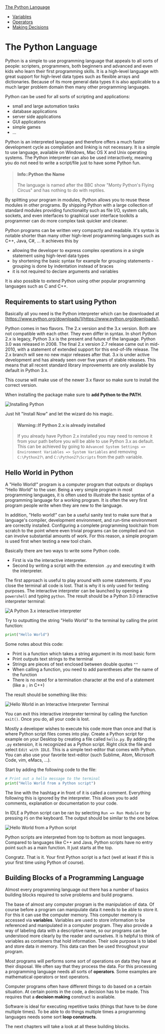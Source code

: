 [The Python Language](../python_language/readme.md)
* [Variables](../python_language/variables.md)
* [Operators](../python_language/operators.md)
* [Making Decisions](../python_language/making_decisions.md)

# The Python Language

Python is a simple to use programming language that appeals to all sorts of people: scripters, programmers, both beginners and advanced and even kids who learn their first programming skills. It is a high-level language with great support for high-level data types such as flexible arrays and dictionaries. Because of its more general data types it is also applicable to a much larger problem domain then many other programming languages.

Python can be used for all sorts of scripting and applications:
* small and large automation tasks
* database applications
* server side applications
* GUI applications
* simple games
* ...

Python is an interpreted language and therefore offers a much faster development cycle as compilation and linking is not necessary. It is a simple to use language, available on Windows, Mac OS X and Unix operating systems. The Python interpreter can also be used interactively, meaning you do not need to write a script/file just to have some Python fun.

> #### Info::Python the Name
>
> The language is named after the BBC show "Monty Python's Flying Circus" and has nothing to do with reptiles.

By splitting your program in modules, Python allows you to reuse these modules in other programs. By shipping Python with a large collection of standard modules providing functionality such as file I/O, system calls, sockets, and even interfaces to graphical user interface toolkits a programmer can do more complex task quicker and cleaner.

Python programs can be written very compactly and readable. It's syntax is notable shorter than many other high-level programming languages such as C++, Java, C#, ... It achieves this by
* allowing the developer to express complex operations in a single statement using high-level data types
* by shortening the basic syntax for example for grouping statements - grouping is done by indentation instead of braces
* it is not required to declare arguments and variables

It is also possible to extend Python using other popular programming languages such as C and C++.

## Requirements to start using Python

Basically all you need is the Python interpreter which can be downloaded at [https://www.python.org/downloads/](https://www.python.org/downloads/).

Python comes in two flavors. The 2.x version and the 3.x version. Both are not compatible with each other. They even differ in syntax. In short Python 2.x is legacy, Python 3.x is the present and future of the language. Python 3.0 was released in 2008. The final 2.x version 2.7 release came out in mid-2010, with a statement of extended support for this end-of-life release. The 2.x branch will see no new major releases after that. 3.x is under active development and has already seen over five years of stable releases. This means that all recent standard library improvements are only available by default in Python 3.x.

This course will make use of the newer 3.x flavor so make sure to install the correct version.

When installing the package make sure to **add Python to the PATH**.

![Installing Python](img/installing_python.png)

Just hit "Install Now" and let the wizard do his magic.

> #### Warning::If Python 2.x is already installed
>
> If you already have Python 2.x installed you may need to remove it from your path before you will be able to use Python 3.x as default. This can be achieved by going to `Advanced System Settings => Environment Variables => System Variables` and removing `C:\Python27\` and `C:\Python27\Scripts` from the path variable.

## Hello World in Python

A "Hello World!" program is a computer program that outputs or displays "Hello World" to the user. Being a very simple program in most programming languages, it is often used to illustrate the basic syntax of a programming language for a working program. It is often the very first program people write when they are new to the language.

In addition, "Hello world!" can be a useful sanity test to make sure that a language's compiler, development environment, and run-time environment are correctly installed. Configuring a complete programming toolchain from scratch to the point where even trivial programs can be compiled and run can involve substantial amounts of work. For this reason, a simple program is used first when testing a new tool chain.

Basically there are two ways to write some Python code.
* First is via the interactive interpreter.
* Second by writing a script with the extension `.py` and executing it with the interpreter.

The first approach is useful to play around with some statements. If you close the terminal all code is lost. That is why it is only used for testing purposes. The interactive interpreter can be launched by opening a `powershell` and typing `python`. The result should be a Python 3.0 interactive interpreter terminal:

![A Python 3.x interactive interpreter](img/python_3_interactive_interpreter.png)

Try to outputting the string "Hello World" to the terminal by calling the print function:

```python
print("Hello World")
```

Some notes about this code:
* Print is a function which takes a string argument in its most basic form
* Print outputs text strings to the terminal
* Strings are pieces of text enclosed between double quotes `""`
* When calling a function, you need to add parentheses after the name of the function
* There is no need for a termination character at the end of a statement (like a `;` in C++)

The result should be something like this:

![Hello World in an Interactive Interpreter Terminal](img/hello_world_interactive_interpreter.png)

You can exit this interactive interpreter terminal by calling the function `exit()`. Once you do, all your code is lost.

Mostly a developer wishes to execute his code more than once and that is where Python script files comes into play. Create a Python script for example on your Desktop by creating a file called `hello.py`. By adding the `.py` extension, it is recognized as a Python script. Right click the file and select `Edit with IDLE`. This is a simple text-editor that comes with Python. You can also use your favorite text-editor (such Sublime, Atom, Microsoft Code, vim, eMacs, ...).

Start by adding the following code to the file:

```python
# Print out a hello message to the terminal
print("Hello World from a Python script")
```

The line with the hashtag `#` in front of it is called a comment. Everything following this is ignored by the interpreter. This allows you to add comments, explanation or documentation to your code.

In IDLE a Python script can be ran by selecting `Run => Run Module` or by pressing `F5` on the keyboard. The output should be similar to the one below.

![Hello World from a Python script](img/hello_world_from_a_script.png)

Python scripts are interpreted from top to bottom as most languages. Compared to languages like C++ and Java, Python scripts have no entry point such as a main function. It just starts at the top.

Congratz. That is it. Your first Python script is a fact (well at least if this is your first time using Python of course).

## Building Blocks of a Programming Language

Almost every programming language out there has a number of basics building blocks required to solve problems and build programs.

The base of almost any computer program is the manipulation of data. Of course before a program can manipulate data it needs to be able to store it. For this it can use the computer memory. This computer memory is accessed via **variables**. Variables are used to store information to be referenced and manipulated in a computer program. They also provide a way of labeling data with a descriptive name, so our programs can be understood more clearly by the reader and ourselves. It is helpful to think of variables as containers that hold information. Their sole purpose is to label and store data in memory. This data can then be used throughout your program.

Most programs will performs some sort of operations on data they have at their disposal. We often say that they process the data. For this processing a programming language needs all sorts of **operators**. Some examples are mathematical operators or text operators.

Computer programs often have different things to do based on a certain situation. At certain points in the code, a decision has to be made. This requires that a **decision making** construct is available.

Software is ideal for executing repetitive tasks (things that have to be done multiple times). To be able to do things multiple times a programming languages needs some sort **loop constructs**.

The next chapters will take a look at all these building blocks.
